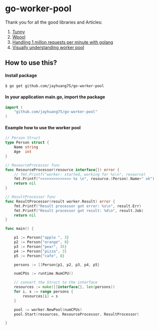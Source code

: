 # go-worker-pool
Thank you for all the good libraries and Articles:
1. [Tunny](https://github.com/Jeffail/tunny)
2. [Wpool](https://github.com/gotohr/wpool)
3. [Handling 1 millon requests per minute with golang](http://marcio.io/2015/07/handling-1-million-requests-per-minute-with-golang/)
4. [Visually understanding worker pool](https://medium.com/coinmonks/visually-understanding-worker-pool-48a83b7fc1f5)

## How to use this?
#### Install package
```bash
$ go get github.com/jayhuang75/go-worker-pool
```

#### In your application main.go, import the package
```go
import (
    "github.com/jayhuang75/go-worker-pool"
)
```

#### Example how to use the worker pool
```go
// Person Struct
type Person struct {
	Name string
	Age  int
}

// ResourceProcessor func
func ResourceProcessor(resource interface{}) error {
	// fmt.Printf("worker: started, working for %s\n", resource)
	fmt.Printf(">>>>>>>>>>>>>> %s \n", resource.(Person).Name+" ok")
	return nil
}

// ResultProcessor func
func ResultProcessor(result worker.Result) error {
	fmt.Printf("Result processor got error: %s\n", result.Err)
	fmt.Printf("Result processor got result: %d\n", result.Job)
	return nil
}

func main() {

	p1 := Person{"apple ", 3}
	p2 := Person{"orange", 8}
	p3 := Person{"pear", 35}
	p4 := Person{"pizza", 3}
	p5 := Person{"cafe", 8}

	persons := []Person{p1, p2, p3, p4, p5}

	numCPUs := runtime.NumCPU()

	// convert the Struct to the interface
	resources := make([]interface{}, len(persons))
	for i, s := range persons {
		resources[i] = s
	}

	pool := worker.NewPool(numCPUs)
	pool.Start(resources, ResourceProcessor, ResultProcessor)

}
```

